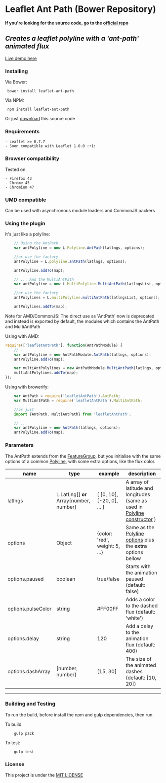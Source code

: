# Leaflet Ant Path (Bower Repository)
**If you're looking for the source code, go to the [official repo](https://github.com/rubenspgcavalcante/leaflet-ant-path)**

## *Creates a leaflet polyline with a 'ant-path' animated flux*
[Live demo here](http://rubenspgcavalcante.github.io/leaflet-ant-path)

### Installing

Via Bower:
```
 bower install leaflet-ant-path
```

Via NPM:
```
 npm install leaflet-ant-path
```

Or just [download](https://github.com/rubenspgcavalcante/leaflet-ant-path/archive/master.zip) this source code


### Requirements

    - Leaflet >= 0.7.7
    - Soon compatible with Leaflet 1.0.0 :+1:

### Browser compatibility
Tested on:

    - Firefox 43
    - Chrome 45
    - Chromium 47

### UMD compatible
Can be used with asynchronous module loaders and CommonJS packers

### Using the plugin
It's just like a polyline:

``` javascript
    // Using the AntPath
    var antPolyline = new L.Polyline.AntPath(latlngs, options);

    //or use the factory
    antPolyline = L.polyline.antPath(latlngs, options);

    antPolyline.addTo(map);

    // ... And the MultiAntPath
    var antPolyline = new L.MultiPolyline.MultiAntPath(latlngsList, options);

    //or use the factory
    antPolylines = L.multiPolyline.multiAntPath(latlngsList, options);

    antPolylines.addTo(map);

```

Note for AMD/CommonJS:
The direct use as 'AntPath' now is deprecated and instead is exported by default, the modules which contains the AntPath and MultiAntPath

Using with AMD:

``` javascript
require(['leafletAntPath'], function(AntPathModule) {
    // ...
    var antPolyline = new AntPathModule.AntPath(latlngs, options);
    antPolyline.addTo(map);

    var multiAntPolylines = new AntPathModule.MultiAntPath(latlngs, options);
    multiAntPolylines.addTo(map);
});
```

Using with browerify:

``` javascript
    var AntPath = require('leafletAntPath').AntPath;
    var MultiAntPath = require('leafletAntPath').MultiAntPath;

    //or just
    import {AntPath, MultiAntPath} from 'leafletAntPath';

    // ...
    var antPolyline = new AntPath(latlngs, options);
    antPolyline.addTo(map);
```

### Parameters
The AntPath extends from the [FeatureGroup](http://leafletjs.com/reference.html#featuregroup), but you initialise with
the same options of a common [Polyline]((http://leafletjs.com/reference.html#polyline)), with some extra options, like the flux color.

| name | type | example | description |
|------|------|---------| ------------|
|latlngs| L.LatLng[] **or** Array\[number, number\]  | \[ \[0, 10\], \[-20, 0\], ... \] | A array of latitude and longitudes (same as used in [Polyline constructor](http://leafletjs.com/reference.html#polyline) )
|options| Object  | {color: 'red', weight: 5, ...}  | Same as the [Polyline options](http://leafletjs.com/reference.html#polyline-options) plus the **extra** options bellow
|options.paused| boolean | true/false | Starts with the animation paused (default: false)
|options.pulseColor| string | #FF00FF | Adds a color to the dashed flux (default: 'white')
|options.delay | string | 120 | Add a delay to the animation flux (default: 400)
|options.dashArray| [number, number] | [15, 30] |The size of the animated dashes (default: [10, 20])

---

### Building and Testing
To run the build, before install the npm and gulp dependencies, then run:

To build
```
    gulp pack
```

To test:
```
    gulp test
```

### License

This project is under the [MIT LICENSE](http://opensource.org/licenses/MIT)